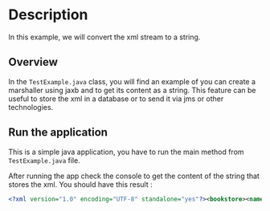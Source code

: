 # Description

In this example, we will convert the xml stream to a string.

## Overview

In the `TestExample.java` class, you will find an example of you can create a marshaller using jaxb and to get its content as a string.
This feature can be useful to store the xml in a database or to send it via jms or other technologies.

## Run the application

This is a simple java application, you have to run the main method from `TestExample.java` file.

After running the app check the console to get the content of the string that stores the xml. You should have this result :

```xml
<?xml version="1.0" encoding="UTF-8" standalone="yes"?><bookstore><name>Fraport Bookstore</name><location>Frankfurt Airport</location><bookList><book><author>Neil Strauss</author><name>The Game</name><publisher>Harpercollins</publisher></book></bookList></bookstore>
```